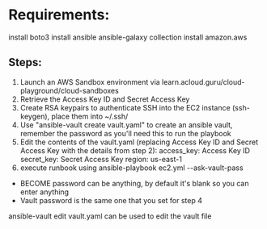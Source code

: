 # Requirements:

install boto3
install ansible
ansible-galaxy collection install amazon.aws

## Steps:
1. Launch an AWS Sandbox environment via learn.acloud.guru/cloud-playground/cloud-sandboxes
2. Retrieve the Access Key ID and Secret Access Key
3. Create RSA keypairs to authenticate SSH into the EC2 instance (ssh-keygen), place them into ~/.ssh/
4. Use "ansible-vault create vault.yaml" to create an ansible vault, remember the password as you'll need this to run the playbook
5. Edit the contents of the vault.yaml (replacing Access Key ID and Secret Access Key with the details from step 2):
access_key: Access Key ID
secret_key: Secret Access Key
region: us-east-1
6. execute runbook using ansible-playbook ec2.yml --ask-vault-pass
- BECOME password can be anything, by default it's blank so you can enter anything
- Vault password is the same one that you set for step 4

ansible-vault edit vault.yaml can be used to edit the vault file